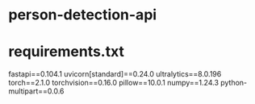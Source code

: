 # person-detection-api
# requirements.txt
fastapi==0.104.1
uvicorn[standard]==0.24.0
ultralytics==8.0.196
torch==2.1.0
torchvision==0.16.0
pillow==10.0.1
numpy==1.24.3
python-multipart==0.0.6
